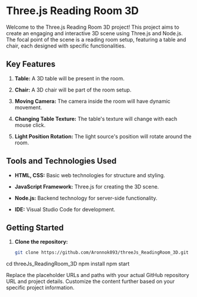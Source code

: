 # Three.js Reading Room 3D

Welcome to the Three.js Reading Room 3D project! This project aims to create an engaging and interactive 3D scene using Three.js and Node.js. The focal point of the scene is a reading room setup, featuring a table and chair, each designed with specific functionalities.

## Key Features

1. **Table:** A 3D table will be present in the room.

2. **Chair:** A 3D chair will be part of the room setup.

3. **Moving Camera:** The camera inside the room will have dynamic movement.

4. **Changing Table Texture:** The table's texture will change with each mouse click.

5. **Light Position Rotation:** The light source's position will rotate around the room.

## Tools and Technologies Used

- **HTML, CSS:** Basic web technologies for structure and styling.

- **JavaScript Framework:** Three.js for creating the 3D scene.

- **Node.js:** Backend technology for server-side functionality.

- **IDE:** Visual Studio Code for development.

## Getting Started

1. **Clone the repository:**
   ```bash
   git clone https://github.com/Aronnok093/threeJs_ReadingRoom_3D.git
cd threeJs_ReadingRoom_3D
npm install
npm start

Replace the placeholder URLs and paths with your actual GitHub repository URL and project details. Customize the content further based on your specific project information.
